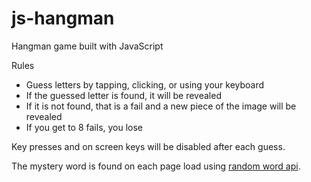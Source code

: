 # js-hangman

Hangman game built with JavaScript

Rules

- Guess letters by tapping, clicking, or using your keyboard
- If the guessed letter is found, it will be revealed
- If it is not found, that is a fail and a new piece of the image will be revealed
- If you get to 8 fails, you lose

Key presses and on screen keys will be disabled after each guess.

The mystery word is found on each page load using <a href="https://random-word-api.vercel.app/" target="_blank"> random word api</a>.
